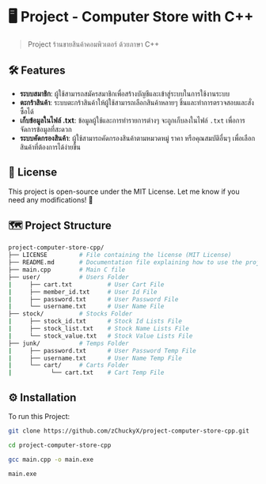 # 🖥️ Project - Computer Store with C++

> Project ร้านขายสินค้าคอมพิวเตอร์ ด้วยภาษา C++

## 🛠️ Features
- **ระบบสมาชิก**: ผู้ใช้สามารถสมัครสมาชิกเพื่อสร้างบัญชีและเข้าสู่ระบบในการใช้งานระบบ 
- **ตะกร้าสินค้า**: ระบบตะกร้าสินค้าให้ผู้ใช้สามารถเลือกสินค้าหลายๆ ชิ้นและทำการตรวจสอบและสั่งซื้อได้ 
- **เก็บข้อมูลในไฟล์ .txt**: ข้อมูลผู้ใช้และการทำรายการต่างๆ จะถูกเก็บลงในไฟล์ `.txt` เพื่อการจัดการข้อมูลที่สะดวก 
- **ระบบคัดกรองสินค้า**: ผู้ใช้สามารถคัดกรองสินค้าตามหมวดหมู่ ราคา หรือคุณสมบัติอื่นๆ เพื่อเลือกสินค้าที่ต้องการได้ง่ายขึ้น 

## 📜 License

This project is open-source under the MIT License. Let me know if you need any modifications! 🚀

## 🗺️ Project Structure

```bash
project-computer-store-cpp/
├── LICENSE         # File containing the license (MIT License)
├── README.md       # Documentation file explaining how to use the project
├── main.cpp        # Main C file
├── user/           # Users Folder
|     ├── cart.txt          # User Cart File
|     ├── member_id.txt     # User Id File
|     ├── password.txt      # User Password File
|     └── username.txt      # User Name File
├── stock/          # Stocks Folder
|     ├── stock_id.txt      # Stock Id Lists File
|     ├── stock_list.txt    # Stock Name Lists File
|     └── stock_value.txt   # Stock Value Lists File
├── junk/           # Temps Folder
|     ├── password.txt      # User Password Temp File
|     ├── username.txt      # User Name Temp File
|     └── cart/     # Carts Folder
|           └── cart.txt    # Cart Temp File
```

## ⚙️ Installation 
To run this Project:

```bash
git clone https://github.com/zChuckyX/project-computer-store-cpp.git
```
```bash
cd project-computer-store-cpp
```
```bash
gcc main.cpp -o main.exe
```
```bash
main.exe
```
